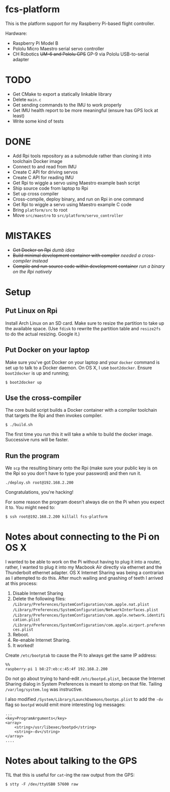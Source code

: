 # fcs-platform

This is the platform support for my Raspberry Pi-based flight controller.

Hardware:
 
 - Raspberry Pi Model B 
 - Pololu Micro Maestro serial servo controller
 - CH Robotics <strike>UM-6 and Pololu GPS</strike> GP-9 via Pololu USB-to-serial adapter
 
# TODO

 - Get CMake to export a statically linkable library
 - Delete `main.c`
 - Get sending commands to the IMU to work properly
 - Get IMU health report to be more meaningful (ensure has GPS lock at least)
 - Write some kind of tests

# DONE

 - Add Rpi tools repository as a submodule rather than cloning it into toolchain Docker image
 - Connect to and read from IMU
 - Create C API for driving servos
 - Create C API for reading IMU
 - Get Rpi to wiggle a servo using Maestro example bash script
 - Ship source code from laptop to Rpi
 - Set up cross compiler
 - Cross-compile, deploy binary, and run on Rpi in one command
 - Get Rpi to wiggle a servo using Maestro example C code
 - Bring `platform/src` to root
 - Move `src/maestro` to `src/platform/servo_controller`
 
# MISTAKES

 - <strike>Get Docker on Rpi</strike> *dumb idea*
 - <strike>Build minimal development container with compiler</strike> *needed a cross-compiler instead*
 - <strike>Compile and run source code within development container</strike> *run a binary on the Rpi natively*

# Setup

## Put Linux on Rpi

Install Arch Linux on an SD card. Make sure to resize the partition to take up the available space. (Use `fdisk` to rewrite the partition table and `resize2fs` to do the actual resizing. Google it.)

## Put Docker on your laptop

Make sure you've got Docker on your laptop and your `docker` command is set up to talk to a Docker daemon. On OS X, I use `boot2docker`. Ensure `boot2docker` is up and running;

    $ boot2docker up

## Use the cross-compiler

The core build script builds a Docker container with a compiler toolchain that targets the Rpi and then invokes compiler.

    $ ./build.sh

The first time you run this it will take a while to build the docker image. Successive runs will be faster. 

## Run the program

We `scp` the resulting binary onto the Rpi (make sure your public key is on the Rpi so you don't have to type your password) and then run it.

    ./deploy.sh root@192.168.2.200

Congratulations, you're hacking!

For some reason the program doesn’t always die on the Pi when you expect it to. You might need to:

    $ ssh root@192.168.2.200 killall fcs-platform

# Notes about connecting to the Pi on OS X

I wanted to be able to work on the Pi without having to plug it into a router, rather, I wanted to plug it into my Macbook Air directly via ethernet and the Thunderbolt ethernet adapter. OS X Internet Sharing was being a contrarian as I attempted to do this. After much wailing and gnashing of teeth I arrived at this process:

 1. Disable Internet Sharing
 1. Delete the following files:
    `/Library/Preferences/SystemConfiguration/com.apple.nat.plist`
    `/Library/Preferences/SystemConfiguration/NetworkInterfaces.plist`
    `/Library/Preferences/SystemConfiguration/com.apple.network.identification.plist`
    `/Library/Preferences/SystemConfiguration/com.apple.airport.preferences.plist`
  1. Reboot.
  1. Re-enable Internet Sharing.
  1. It worked!
  
Create `/etc/bootptab` to cause the Pi to always get the same IP address:

    %%
    raspberry-pi 1 b8:27:eb:c:45:4f 192.168.2.200 

Do not go about trying to hand-edit `/etc/bootpd.plist`, because the Internet Sharing dialog in System Preferences is meant to stomp on that file. Tailing `/var/log/system.log` was instructive. 

I also modified `/System/Library/LaunchDaemons/bootps.plist` to add the `-dv` flag so `bootpd` would emit more interesting log messages:

    ...
    <key>ProgramArguments</key>
    <array>
        <string>/usr/libexec/bootpd</string>
        <string>-dv</string>
    </array>
    ....

# Notes about talking to the GPS

TIL that this is useful for `cat`-ing the raw output from the GPS:

    $ stty -F /dev/ttyUSB0 57600 raw